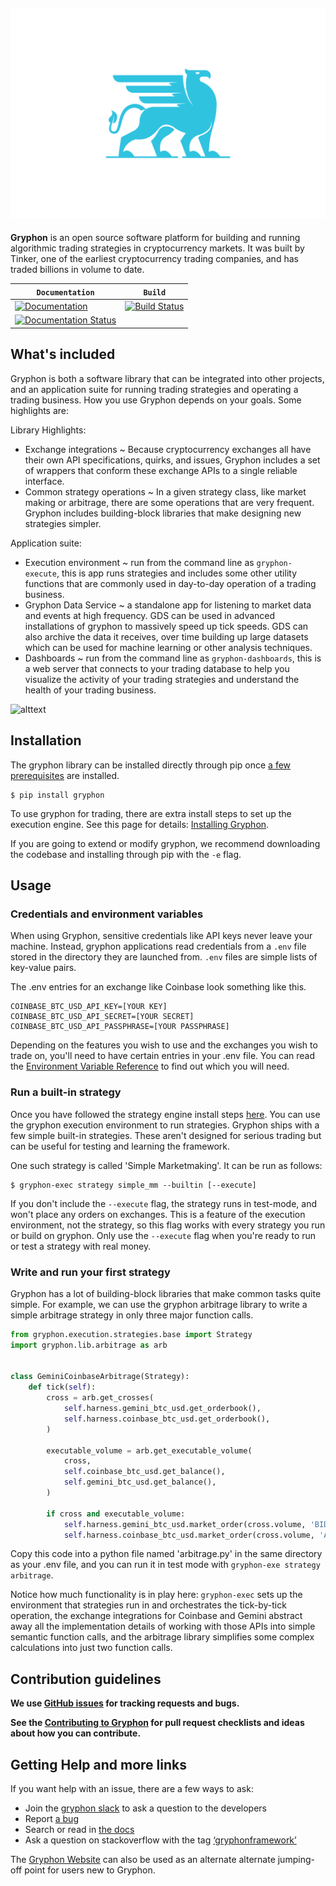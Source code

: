 
![alttext](gryphon/dashboards/static/img/gryphon-logo-blue-wide.png)
-----------------

**Gryphon** is an open source software platform for building and running algorithmic trading strategies in cryptocurrency markets. It was built by Tinker, one of the earliest cryptocurrency trading companies, and has traded billions in volume to date.



| **`Documentation`** | **`Build`** |
|---------|--------|
| [![Documentation](https://img.shields.io/badge/api-reference-blue.svg)](https://gryphon.readthedocs.io/en/latest/) | [![Build Status](https://travis-ci.com/TinkerWork/gryphon.svg?branch=master)](https://travis-ci.com/TinkerWork/gryphon) |
| [![Documentation Status](https://readthedocs.org/projects/gryphon/badge/?version=latest)](https://gryphon.readthedocs.io/en/latest/?badge=latest) |  |

## What's included

Gryphon is both a software library that can be integrated into other projects, and an application suite for running trading strategies and operating a trading business. How you use Gryphon depends on your goals. Some highlights are:

Library Highlights:
* Exchange integrations ~ Because cryptocurrency exchanges all have their own API specifications, quirks, and issues, Gryphon includes a set of wrappers that conform these exchange APIs to a single reliable interface.
* Common strategy operations ~ In a given strategy class, like market making or arbitrage, there are some operations that are very frequent. Gryphon includes building-block libraries that make designing new strategies simpler.

Application suite:

* Execution environment ~ run from the command line as `gryphon-execute`, this is app runs strategies and includes some other utility functions that are commonly used in day-to-day operation of a trading business.
* Gryphon Data Service ~ a standalone app for listening to market data and events at high frequency. GDS can be used in advanced installations of gryphon to massively speed up tick speeds. GDS can also archive the data it receives, over time building up large datasets which can be used for machine learning or other analysis techniques.
* Dashboards ~ run from the command line as `gryphon-dashboards`, this is a web server that connects to your trading database to help you visualize the activity of your trading strategies and understand the health of your trading business.

![alttext](gryphon/dashboards/static/img/screenshots_together.png)


## Installation

The gryphon library can be installed directly through pip once [a few prerequisites](https://gryphon.readthedocs.io/en/latest/installation.html) are installed.

```shell
$ pip install gryphon
```

To use gryphon for trading, there are extra install steps to set up the execution engine. See this page for details: [Installing Gryphon](https://gryphon.readthedocs.io/en/latest/installation.html#set-up-the-trading-harness).

If you are going to extend or modify gryphon, we recommend downloading the codebase and installing through pip with the `-e` flag.

## Usage

### Credentials and environment variables

When using Gryphon, sensitive credentials like API keys never leave your machine. Instead, gryphon applications read credentials from a `.env` file stored in the directory they are launched from. `.env` files are simple lists of key-value pairs.

The .env entries for an exchange like Coinbase look something like this.

```
COINBASE_BTC_USD_API_KEY=[YOUR KEY]
COINBASE_BTC_USD_API_SECRET=[YOUR SECRET]
COINBASE_BTC_USD_API_PASSPHRASE=[YOUR PASSPHRASE]
```

Depending on the features you wish to use and the exchanges you wish to trade on, you'll need to have certain entries in your .env file. You can read the [Environment Variable Reference](https://gryphon.readthedocs.io/en/latest/environment.html) to find out which you will need.


### Run a built-in strategy

Once you have followed the strategy engine install steps [here](https://gryphon.readthedocs.io/en/latest/usage.html). You can use the gryphon execution environment to run strategies. Gryphon ships with a few simple built-in strategies. These aren't designed for serious trading but can be useful for testing and learning the framework.

One such strategy is called 'Simple Marketmaking'. It can be run as follows:

```shell
$ gryphon-exec strategy simple_mm --builtin [--execute]
```

If you don't include the `--execute` flag, the strategy runs in test-mode, and won't place any orders on exchanges. This is a feature of the execution environment, not the strategy, so this flag works with every strategy you run or build on gryphon. Only use the `--execute` flag when you're ready to run or test a strategy with real money.

### Write and run your first strategy

Gryphon has a lot of building-block libraries that make common tasks quite simple. For example, we can use the gryphon arbitrage library to write a simple arbitrage strategy in only three major function calls.

```python
from gryphon.execution.strategies.base import Strategy
import gryphon.lib.arbitrage as arb


class GeminiCoinbaseArbitrage(Strategy):
    def tick(self):
        cross = arb.get_crosses(
            self.harness.gemini_btc_usd.get_orderbook(),
            self.harness.coinbase_btc_usd.get_orderbook(),
        )

        executable_volume = arb.get_executable_volume(
            cross,
            self.coinbase_btc_usd.get_balance(),
            self.gemini_btc_usd.get_balance(),
        )

        if cross and executable_volume:
            self.harness.gemini_btc_usd.market_order(cross.volume, 'BID')
            self.harness.coinbase_btc_usd.market_order(cross.volume, 'ASK')
```

Copy this code into a python file named 'arbitrage.py' in the same directory as your .env file, and you can run it in test mode with `gryphon-exe strategy arbitrage`.

Notice how much functionality is in play here: `gryphon-exec` sets up the environment that strategies run in and orchestrates the tick-by-tick operation, the exchange integrations for Coinbase and Gemini abstract away all the implementation details of working with those APIs into simple semantic function calls, and the arbitrage library simplifies some complex calculations into just two function calls.


## Contribution guidelines

**We use [GitHub issues](https://github.com/garethdmm/gryphon/issues) for
tracking requests and bugs.**

**See the [Contributing to Gryphon](https://gryphon.readthedocs.io/en/latest/contributing.html) for pull request checklists and ideas about how you can contribute.**


## Getting Help and more links

If you want help with an issue, there are a few ways to ask:

* Join the [gryphon slack](https://join.slack.com/t/gryphonframework/shared_invite/enQtNjYxNjEzNTUzNzY0LTA5MWExYWM4ZTk1YTg1MzVjMTkwMDU4ZTA5ZWVmYWJmZjk1MTQ3MjdkNmZiNDQ1ODRjM2U2MTBhMjc5YWIzYWM) to ask a question to the developers
* Report [a bug](https://github.com/garethdmm/gryphon/issues)
* Search or read in [the docs](https://gryphon.readthedocs.io/en/latest/)
* Ask a question on stackoverflow with the tag [‘gryphonframework’](https://stackoverflow.com/questions/tagged/gryphonframework)


The [Gryphon Website](https://www.gryphonframework.org) can also be used as an alternate alternate jumping-off point for users new to Gryphon. 
